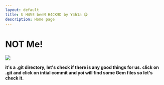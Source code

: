 ```yaml
---
layout: default
title: U H4V∃ beeN H4CK∃D by Y4h1a 😋
description: Home page
---
```

# NOT Me!
![](https://i.ibb.co/7VRm7cM/srrt.png)

**it's a .git directory, let's check if there is any good things for us.**
**click on .git and click on intial commit and yoi will find some Gem files so let's check it.**
